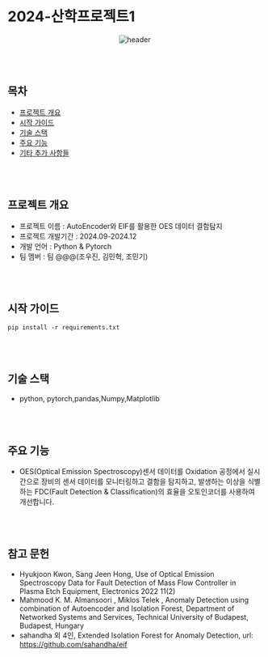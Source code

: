 # 2024-산학프로젝트1

<div align="center">

![header](https://capsule-render.vercel.app/api?type=wave&color=&height=300&section=header&text=산학%20프로젝트1&fontSize=90)



</div>
<br/>
<br/>

## 목차
  - [프로젝트 개요](#프로젝트-개요)
  - [시작 가이드](#시작-가이드)
  - [기술 스택](#기술-스택)
  - [주요 기능](#주요-기능)
  - [기타 추가 사항들](#기타-추가-사항들)

<br/>
<br/>

## 프로젝트 개요
- 프로젝트 이름 : AutoEncoder와 EIF를 활용한 OES 데이터 결함탐지
- 프로젝트 개발기간 : 2024.09-2024.12
- 개발 언어 : Python & Pytorch
- 팀 멤버 : 팀 @@@(조우진, 김민혁, 조민기)

<br/>
<br/>

## 시작 가이드
```
pip install -r requirements.txt
```
<br/>
<br/>

## 기술 스택
- python, pytorch,pandas,Numpy,Matplotlib
<br/>
<br/>

## 주요 기능
- OES(Optical Emission Spectroscopy)센서 데이터를 Oxidation 공정에서 실시간으로 장비의 센서 데이터를 모니터링하고 결함을 탐지하고, 발생하는  이상을 식별하는  FDC(Fault Detection & Classification)의 효율을 오토인코더를 사용하여 개선합니다.
  
<br/>
<br/>

## 참고 문헌
- Hyukjoon Kwon, Sang Jeen Hong, Use of Optical Emission Spectroscopy Data for Fault Detection of Mass Flow Controller in Plasma Etch Equipment, Electronics 2022 11(2)
- Mahmood K. M. Almansoori , Miklos Telek , Anomaly Detection using combination of Autoencoder and Isolation Forest, Department of Networked Systems and Services, Technical University of Budapest, Budapest, Hungary
- sahandha 외 4인, Extended Isolation Forest for Anomaly Detection, url: https://github.com/sahandha/eif




